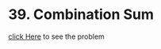 # 39. Combination Sum
[click Here](https://leetcode.com/problems/combination-sum/) to see the problem

